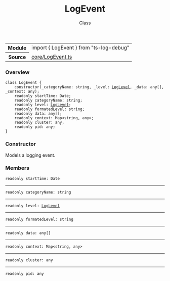 <header class="symbol-info-header">    <h1 id="logevent">LogEvent</h1>    <label class="symbol-info-type-label class">Class</label>      </header>
<section class="symbol-info">      <table class="is-full-width">        <tbody>        <tr>          <th>Module</th>          <td>            <div class="lang-typescript">                <span class="token keyword">import</span> { LogEvent }                 <span class="token keyword">from</span>                 <span class="token string">"ts-log-debug"</span>                            </div>          </td>        </tr>        <tr>          <th>Source</th>          <td>            <a href="https://github.com/romakita/log-debug/blob/v5.0.0/src/core/LogEvent.ts#L0-L0">                core/LogEvent.ts            </a>        </td>        </tr>                </tbody>      </table>    </section>

### Overview

<pre><code class="typescript-lang"><span class="token keyword">class</span> LogEvent <span class="token punctuation">{</span>
    <span class="token keyword">constructor</span><span class="token punctuation">(</span>_categoryName<span class="token punctuation">:</span> <span class="token keyword">string</span><span class="token punctuation">,</span> _level<span class="token punctuation">:</span> <a href="#api/common/core/loglevel"><span class="token">LogLevel</span></a><span class="token punctuation">,</span> _data<span class="token punctuation">:</span> <span class="token keyword">any</span><span class="token punctuation">[</span><span class="token punctuation">]</span><span class="token punctuation">,</span> _context<span class="token punctuation">:</span> <span class="token keyword">any</span><span class="token punctuation">)</span><span class="token punctuation">;</span>
    <span class="token keyword">readonly</span> startTime<span class="token punctuation">:</span> <span class="token keyword">Date</span><span class="token punctuation">;</span>
    <span class="token keyword">readonly</span> categoryName<span class="token punctuation">:</span> <span class="token keyword">string</span><span class="token punctuation">;</span>
    <span class="token keyword">readonly</span> level<span class="token punctuation">:</span> <a href="#api/common/core/loglevel"><span class="token">LogLevel</span></a><span class="token punctuation">;</span>
    <span class="token keyword">readonly</span> formatedLevel<span class="token punctuation">:</span> <span class="token keyword">string</span><span class="token punctuation">;</span>
    <span class="token keyword">readonly</span> data<span class="token punctuation">:</span> <span class="token keyword">any</span><span class="token punctuation">[</span><span class="token punctuation">]</span><span class="token punctuation">;</span>
    <span class="token keyword">readonly</span> context<span class="token punctuation">:</span> Map<<span class="token keyword">string</span><span class="token punctuation">,</span> <span class="token keyword">any</span>><span class="token punctuation">;</span>
    <span class="token keyword">readonly</span> cluster<span class="token punctuation">:</span> <span class="token keyword">any</span><span class="token punctuation">;</span>
    <span class="token keyword">readonly</span> pid<span class="token punctuation">:</span> <span class="token keyword">any</span><span class="token punctuation">;</span>
<span class="token punctuation">}</span></code></pre>

### Constructor

Models a logging event.

### Members

<div class="method-overview"><pre><code class="typescript-lang"><span class="token keyword">readonly</span> startTime<span class="token punctuation">:</span> <span class="token keyword">Date</span></code></pre></div>
<hr />
<div class="method-overview"><pre><code class="typescript-lang"><span class="token keyword">readonly</span> categoryName<span class="token punctuation">:</span> <span class="token keyword">string</span></code></pre></div>
<hr />
<div class="method-overview"><pre><code class="typescript-lang"><span class="token keyword">readonly</span> level<span class="token punctuation">:</span> <a href="#api/common/core/loglevel"><span class="token">LogLevel</span></a></code></pre></div>
<hr />
<div class="method-overview"><pre><code class="typescript-lang"><span class="token keyword">readonly</span> formatedLevel<span class="token punctuation">:</span> <span class="token keyword">string</span></code></pre></div>
<hr />
<div class="method-overview"><pre><code class="typescript-lang"><span class="token keyword">readonly</span> data<span class="token punctuation">:</span> <span class="token keyword">any</span><span class="token punctuation">[</span><span class="token punctuation">]</span></code></pre></div>
<hr />
<div class="method-overview"><pre><code class="typescript-lang"><span class="token keyword">readonly</span> context<span class="token punctuation">:</span> Map<<span class="token keyword">string</span><span class="token punctuation">,</span> <span class="token keyword">any</span>></code></pre></div>
<hr />
<div class="method-overview"><pre><code class="typescript-lang"><span class="token keyword">readonly</span> cluster<span class="token punctuation">:</span> <span class="token keyword">any</span></code></pre></div>
<hr />
<div class="method-overview"><pre><code class="typescript-lang"><span class="token keyword">readonly</span> pid<span class="token punctuation">:</span> <span class="token keyword">any</span></code></pre></div>
